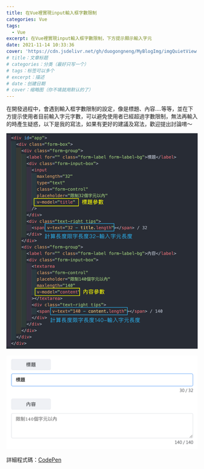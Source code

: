 ```yaml
---
title: 在Vue裡實現input輸入框字數限制
categories: Vue
tags:
  - Vue
excerpt: 在Vue裡實現input輸入框字數限制，下方提示顯示輸入字元
date: 2021-11-14 10:33:36
cover: 'https://cdn.jsdelivr.net/gh/duogongneng/MyBlogImg/imgQuietView.png' 
# title：文章标题
# categories：分类（最好只写一个）
# tags：标签可以多个
# excerpt：描述
# date：创建日期
# cover：缩略图（你不填就用默认的了）
---
```

在開發過程中，會遇到輸入框字數限制的設定，像是標題、內容....等等，並在下方提示使用者目前輸入字元字數，可以避免使用者已經超過字數限制，無法再輸入的時產生疑惑，以下是我的寫法，如果有更好的建議及寫法，歡迎提出討論唷～
<div style="margin:15px 0">
  <img alt="實現input輸入框字數限制程式碼" src="/images/vue-input-limit-code.jpg">
</div>
<div style="margin:15px 0">
  <img alt="實現input輸入框字數限制預覽圖" src="/images/vue-input-limit-result.png">
</div>

詳細程式碼：<a href="https://codepen.io/sunny0403/pen/QWMZgwR?editors=1010" target="_blank">CodePen</a>
